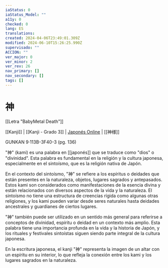```yaml
---
iaStatus: 0
iaStatus_Model: ""
a11y: 0
checked: 0
lang: ES
translations: 
created: 2024-04-06T23:49:01.309Z
modified: 2024-06-10T15:26:25.990Z
supervisado: ""
ACCION: ""
ver_major: 0
ver_minor: 2
ver_rev: 26
nav_primary: []
nav_secondary: []
tags: []
---
```

# 神

[[Letra "BabyMetal Death"]]

[[Kanji]] | [[Kanji - Grado 3]] | [Japonés Online](http://japonesonline.com/kanjis/busqueda/?s=%E7%A5%9E&x=0&y=0) | [[神様]]

GUNKAN 9·113B-3F40-3 (pg. 136)

"神" (kami) es una palabra en [[japonés]] que se traduce como "dios" o "divinidad". Esta palabra es fundamental en la religión y la cultura japonesa, especialmente en el sintoísmo, que es la religión nativa de Japón.

En el contexto del sintoísmo, "神" se refiere a los espíritus o deidades que están presentes en la naturaleza, objetos, lugares sagrados y antepasados. Estos kami son considerados como manifestaciones de la esencia divina y están relacionados con diversos aspectos de la vida y la naturaleza. El sintoísmo no tiene una estructura de creencias rígida como algunas otras religiones, y los kami pueden variar desde seres naturales hasta deidades ancestrales y guardianes de ciertos lugares.

"神" también puede ser utilizado en un sentido más general para referirse a conceptos de divinidad, espíritu o deidad en un contexto más amplio. Esta palabra tiene una importancia profunda en la vida y la historia de Japón, y los rituales y festivales sintoístas siguen siendo parte integral de la cultura japonesa.

En la escritura japonesa, el kanji "神" representa la imagen de un altar con un espíritu en su interior, lo que refleja la conexión entre los kami y los lugares sagrados en la naturaleza.